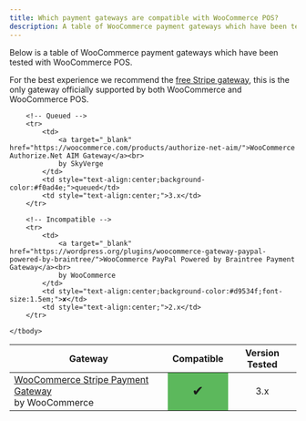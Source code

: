```yaml
---
title: Which payment gateways are compatible with WooCommerce POS?
description: A table of WooCommerce payment gateways which have been tested with WooCommerce POS.
---
```


Below is a table of WooCommerce payment gateways which have been tested with WooCommerce POS.

For the best experience we recommend the [free Stripe gateway](https://wordpress.org/plugins/woocommerce-gateway-stripe/), this is the only gateway officially supported by both WooCommerce and WooCommerce POS.

<table>
    <thead>
        <tr>
            <th>Gateway</th>
            <th style="text-align:center;">Compatible</th>
            <th style="text-align:center;">Version Tested</th>
        </tr>
    </thead>
    <tbody>
        <!-- Compatible -->
        <tr>
            <td>
                <a target="_blank" href="https://wordpress.org/plugins/woocommerce-gateway-stripe/">WooCommerce Stripe Payment Gateway</a><br>
                by WooCommerce
            </td>
            <td style="text-align:center;background-color:#5cb85c;font-size:1.5em;">✔</td>
            <td style="text-align:center;">3.x</td>
        </tr>
        
        <!-- Queued -->
        <tr>
            <td>
                <a target="_blank" href="https://woocommerce.com/products/authorize-net-aim/">WooCommerce Authorize.Net AIM Gateway</a><br>
                by SkyVerge
            </td>
            <td style="text-align:center;background-color:#f0ad4e;">queued</td>
            <td style="text-align:center;">3.x</td>
        </tr>
        
        <!-- Incompatible -->
        <tr>
            <td>
                <a target="_blank" href="https://wordpress.org/plugins/woocommerce-gateway-paypal-powered-by-braintree/">WooCommerce PayPal Powered by Braintree Payment Gateway</a><br>
                by WooCommerce
            </td>
            <td style="text-align:center;background-color:#d9534f;font-size:1.5em;">✘</td>
            <td style="text-align:center;">2.x</td>
        </tr>
        
    </tbody>
</table>